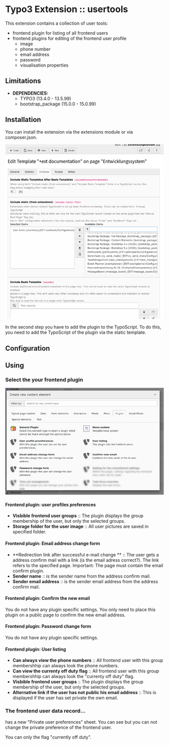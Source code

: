 # Typo3 Extension :: usertools
This extension contains a collection of user tools: 
- frontend plugin for listing of all frontend users 
- frontend plugins for editing of the frontend user profile 
	- image
	- phone number
	- email address
	- password 
	- visualisation properties

## Limitations
* **DEPENDENCIES:**  
	- TYPO3 (13.4.0 - 13.5.99)
	- bootstrap_package (15.0.0 - 15.0.99)

## Installation

You can install the extension via the extensions module or via composer.json. 

![Add the plugin typoscript to the static template](./Documentation/images/screen-insertStaticTemplate.png "Add the plugin typoscript to the static template") 

In the second step you have to add the plugin to the TypoScript. To do this, you need to add the TypoScript of the plugin via the static template. 

## Configuration 

## Using

### Select the your frontend plugin

![Select the frontend plugin.](./Documentation/images/screen-selectFrontendPlugin.png "Select the frontend plugin.") 

#### Frontend plugin: user profiles preferences

* **Visbible frontend user groups** :: The plugin displays the group membership of the user, but only the selected groups.
* **Storage folder for the user image** :: All user pictures are saved in specified folder. 

#### Frontend plugin: Email address change form

* **Redirection link after successful e-mail change ** :: The user gets a address confirm mail with a link (is the email adress correct?). The link refers to the 
specified page. Important: The page must contain the email confirm plugin. 
* **Sender name** :: is the sender name from the address confirm mail. 
* **Sender email address** :: is the sender email address from the address confirm mail. 

#### Frontend plugin: Confirm the new email

You do not have any plugin specific settings. You only need to place this plugin on a public page to confirm the new email address.

#### Frontend plugin: Password change form

You do not have any plugin specific settings. 

#### Frontend plugin: User listing

* **Can always view the phone numbers** :: All frontend user with this group membershhip can always look the phone numbers.
* **Can view the currenty off duty flag** :: All frontend user with this group membershhip can always look the "currenty off duty" flag.
* **Visbible frontend user groups** :: The plugin displays the group membership of the user, but only the selected groups.
* **Alternative link if the user has not public his email address** :: This is displayed if the user has set private the own email. 

### The frontend user data record...

has a new "Private user preferences" sheet. You can see but you can not change the private preference of the frontend user. 

You can only the flag "currently off duty". 




